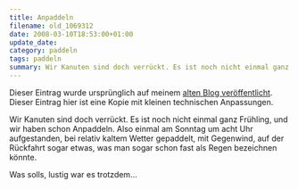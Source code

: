 ```yaml
---
title: Anpaddeln
filename: old_1069312
date: 2008-03-10T18:53:00+01:00
update_date:
category: paddeln
tags: paddeln
summary: Wir Kanuten sind doch verrückt. Es ist noch nicht einmal ganz Frühling, und wir haben schon Anpaddeln. Also einmal am Sonntag um acht Uhr aufgestanden, bei relativ kaltem Wetter gepaddelt, mit Gegenwind, auf der Rückfahrt sogar etwas, was man sogar schon fast als Regen bezeichnen könnte.
---
```

Dieser Eintrag wurde ursprünglich auf meinem [alten Blog veröffentlicht](https://stu.blogger.de/stories/1069312/). Dieser Eintrag hier ist eine Kopie mit kleinen technischen Anpassungen.

Wir Kanuten sind doch verrückt. Es ist noch nicht einmal ganz Frühling, und wir haben schon Anpaddeln. Also einmal am Sonntag um acht Uhr aufgestanden, bei relativ kaltem Wetter gepaddelt, mit Gegenwind, auf der Rückfahrt sogar etwas, was man sogar schon fast als Regen bezeichnen könnte.

Was solls, lustig war es trotzdem…
